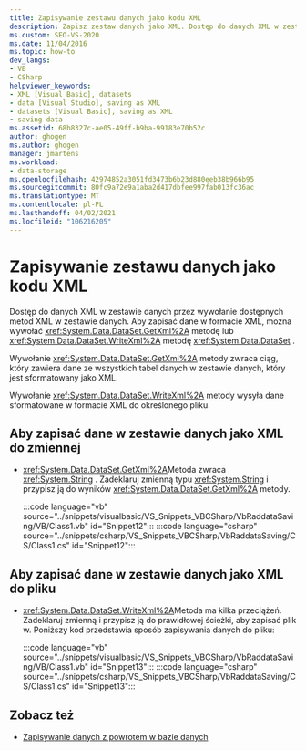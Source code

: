 ```yaml
---
title: Zapisywanie zestawu danych jako kodu XML
description: Zapisz zestaw danych jako XML. Dostęp do danych XML w zestawie danych przez wywołanie dostępnych metod XML na zestawie danych, takich jak GetXml — lub WriteXml.
ms.custom: SEO-VS-2020
ms.date: 11/04/2016
ms.topic: how-to
dev_langs:
- VB
- CSharp
helpviewer_keywords:
- XML [Visual Basic], datasets
- data [Visual Studio], saving as XML
- datasets [Visual Basic], saving as XML
- saving data
ms.assetid: 68b8327c-ae05-49ff-b9ba-99183e70b52c
author: ghogen
ms.author: ghogen
manager: jmartens
ms.workload:
- data-storage
ms.openlocfilehash: 42974852a3051fd3473b6b23d880eeb38b966b95
ms.sourcegitcommit: 80fc9a72e9a1aba2d417dbfee997fab013fc36ac
ms.translationtype: MT
ms.contentlocale: pl-PL
ms.lasthandoff: 04/02/2021
ms.locfileid: "106216205"
---
```

# <a name="save-a-dataset-as-xml"></a>Zapisywanie zestawu danych jako kodu XML

Dostęp do danych XML w zestawie danych przez wywołanie dostępnych metod XML w zestawie danych. Aby zapisać dane w formacie XML, można wywołać <xref:System.Data.DataSet.GetXml%2A> metodę lub <xref:System.Data.DataSet.WriteXml%2A> metodę <xref:System.Data.DataSet> .

Wywołanie <xref:System.Data.DataSet.GetXml%2A> metody zwraca ciąg, który zawiera dane ze wszystkich tabel danych w zestawie danych, który jest sformatowany jako XML.

Wywołanie <xref:System.Data.DataSet.WriteXml%2A> metody wysyła dane sformatowane w formacie XML do określonego pliku.

## <a name="to-save-the-data-in-a-dataset-as-xml-to-a-variable"></a>Aby zapisać dane w zestawie danych jako XML do zmiennej

- <xref:System.Data.DataSet.GetXml%2A>Metoda zwraca <xref:System.String> . Zadeklaruj zmienną typu <xref:System.String> i przypisz ją do wyników <xref:System.Data.DataSet.GetXml%2A> metody.

     :::code language="vb" source="../snippets/visualbasic/VS_Snippets_VBCSharp/VbRaddataSaving/VB/Class1.vb" id="Snippet12":::
     :::code language="csharp" source="../snippets/csharp/VS_Snippets_VBCSharp/VbRaddataSaving/CS/Class1.cs" id="Snippet12":::

## <a name="to-save-the-data-in-a-dataset-as-xml-to-a-file"></a>Aby zapisać dane w zestawie danych jako XML do pliku

- <xref:System.Data.DataSet.WriteXml%2A>Metoda ma kilka przeciążeń. Zadeklaruj zmienną i przypisz ją do prawidłowej ścieżki, aby zapisać plik w. Poniższy kod przedstawia sposób zapisywania danych do pliku:

     :::code language="vb" source="../snippets/visualbasic/VS_Snippets_VBCSharp/VbRaddataSaving/VB/Class1.vb" id="Snippet13":::
     :::code language="csharp" source="../snippets/csharp/VS_Snippets_VBCSharp/VbRaddataSaving/CS/Class1.cs" id="Snippet13":::

## <a name="see-also"></a>Zobacz też

- [Zapisywanie danych z powrotem w bazie danych](../data-tools/save-data-back-to-the-database.md)
